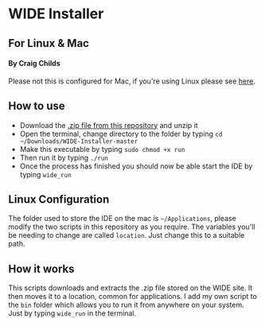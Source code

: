 # WIDE Installer
## For Linux & Mac
#### By Craig Childs

Please not this is configured for Mac, if you're using Linux please see [here](#linux-configuration).

## How to use
 - Download the [.zip file from this repository](https://github.com/CraigChilds94/WIDE-Installer/archive/master.zip) and unzip it
 - Open the terminal, change directory to the folder by typing `cd ~/Downloads/WIDE-Installer-master`
 - Make this executable by typing `sudo chmod +x run`
 - Then run it by typing `./run`
 - Once the process has finished you should now be able start the IDE by typing `wide_run`

## Linux Configuration
The folder used to store the IDE on the mac is `~/Applications`, please modify the two scripts in this repository as you require. The variables you'll be needing to change are called `location`. Just change this to a suitable path.

## How it works
This scripts downloads and extracts the .zip file stored on the WIDE site. It then moves it to a location, common for applications. I add my own script to the `bin` folder which allows you to run it from anywhere on your system. Just by typing `wide_run` in the terminal.
